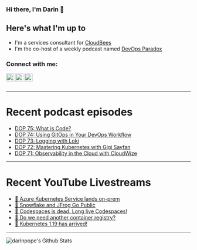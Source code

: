 ### Hi there, I'm Darin 👋

## Here's what I'm up to
- I'm a services consultant for [CloudBees][cloudbees-website]
- I'm the co-host of a weekly podcast named [DevOps Paradox][dop-website]

### Connect with me:

[<img align="left" alt="darinpope | Twitter" width="22px" src="https://cdn.jsdelivr.net/npm/simple-icons@v3/icons/twitter.svg" />][twitter]
[<img align="left" alt="darinpope | LinkedIn" width="22px" src="https://cdn.jsdelivr.net/npm/simple-icons@v3/icons/linkedin.svg" />][linkedin]
[<img align="left" alt="darinpope | Instagram" width="22px" src="https://cdn.jsdelivr.net/npm/simple-icons@v3/icons/instagram.svg" />][instagram]

<br />
<br />

---

# Recent podcast episodes
<!-- BLOG-POST-LIST:START -->
- [DOP 75: What is Code?](https://www.devopsparadox.com/episodes/what-is-code-75/)
- [DOP 74: Using GitOps in Your DevOps Workflow](https://www.devopsparadox.com/episodes/using-gitops-in-your-devops-workflow-74/)
- [DOP 73: Logging with Loki](https://www.devopsparadox.com/episodes/logging-with-loki-73/)
- [DOP 72: Mastering Kubernetes with Gigi Sayfan](https://www.devopsparadox.com/episodes/mastering-kubernetes-with-gigi-sayfan-72/)
- [DOP 71: Observability in the Cloud with CloudWize](https://www.devopsparadox.com/episodes/observability-in-the-cloud-with-cloudwize-71/)
<!-- BLOG-POST-LIST:END -->

---

# Recent YouTube Livestreams
<!-- YOUTUBE:START -->
- [🔴 Azure Kubernetes Service lands on-prem](https://www.youtube.com/watch?v=WiDOVUYYwG8)
- [🔴 Snowflake and JFrog Go Public](https://www.youtube.com/watch?v=j5aIFiFEgrk)
- [🔴 Codespaces is dead. Long live Codespaces!](https://www.youtube.com/watch?v=_0PWYyn8XZI)
- [🔴 Do we need another container registry?](https://www.youtube.com/watch?v=PAzrQwDzbos)
- [🔴 Kubernetes 1.19 has arrived!](https://www.youtube.com/watch?v=w6SkjbqkeO8)
<!-- YOUTUBE:END -->

---

<img align="left" alt="darinpope's Github Stats" src="https://github-readme-stats.codestackr.vercel.app/api?username=darinpope&show_icons=true&hide_border=true" />


[website]: https://www.darinpope.com/
[twitter]: https://twitter.com/darinpope
[youtube]: https://youtube.com/darinpope
[instagram]: https://instagram.com/darinpope
[linkedin]: https://linkedin.com/in/darinpope
[cloudbees-website]: https://www.cloudbees.com/
[dop-website]: https://www.devopsparadox.com/

<!--
**darinpope/darinpope** is a ✨ _special_ ✨ repository because its `README.md` (this file) appears on your GitHub profile.

Here are some ideas to get you started:

- 🔭 I’m currently working on ...
- 🌱 I’m currently learning ...
- 👯 I’m looking to collaborate on ...
- 🤔 I’m looking for help with ...
- 💬 Ask me about ...
- 📫 How to reach me: ...
- 😄 Pronouns: ...
- ⚡ Fun fact: ...
-->
